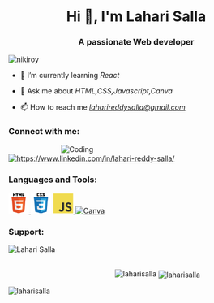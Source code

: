 <h1 align="center">Hi 👋, I'm Lahari Salla</h1>
<h3 align="center">A passionate Web developer</h3>

<p align="left"> <img src="https://komarev.com/ghpvc/?username=nikiroy&label=Profile%20views&color=0e75b6&style=flat" alt="nikiroy" /> </p>

- 🌱 I’m currently learning *React*

- 💬 Ask me about *HTML,CSS,Javascript,Canva*

- 📫 How to reach me *laharireddysalla@gmail.com*

<h3 align="left">Connect with me:</h3>
<img align="right" alt="Coding" width="400" src="https://user-images.githubusercontent.com/53649201/98462016-ee51fa80-21d6-11eb-92b9-393853f5490b.gif">

<p align="left">
<a href="https://www.linkedin.com/in/lahari-reddy-salla/" target="blank"><img align="center" src="https://raw.githubusercontent.com/rahuldkjain/github-profile-readme-generator/master/src/images/icons/Social/linked-in-alt.svg" alt="https://www.linkedin.com/in/lahari-reddy-salla/" height="30" width="40" /></a>
</p>

<h3 align="left">Languages and Tools:</h3>
<p align="left"> <a href="https://www.w3schools.com/css/" target="_blank" rel="noreferrer"> </a> <a href="https://www.w3.org/html/" target="_blank" rel="noreferrer">  </a> <a href="https://git-scm.com/" target="_blank" rel="noreferrer"> <img src="https://raw.githubusercontent.com/devicons/devicon/master/icons/html5/html5-original-wordmark.svg" alt="html5" width="40" height="40"/> </a> <img src="https://raw.githubusercontent.com/devicons/devicon/master/icons/css3/css3-original-wordmark.svg" alt="css3" width="40" height="40"/> <a href="https://developer.mozilla.org/en-US/docs/Web/JavaScript" target="_blank" rel="noreferrer"> <img src="https://raw.githubusercontent.com/devicons/devicon/master/icons/javascript/javascript-original.svg" alt="javascript" width="40" height="40"/> </a> <a href="URL_TO_CANVA_DOCUMENTATION" target="_blank" rel="noreferrer"> 
    <img src="https://upload.wikimedia.org/wikipedia/commons/5/5e/Canva_logo..png" alt="Canva" width="40" height="40"/> 
</a>
 </p>

<h3 align="left">Support:</h3>
<p><a href="https://www.buymeacoffee.com/Lahari Salla"> <img align="left" src="https://cdn.buymeacoffee.com/buttons/v2/default-yellow.png" height="50" width="210" alt="Lahari Salla" /></a></p><br><br>

<p><img align="left" src="https://github-readme-stats.vercel.app/api/top-langs?username=laharisalla&show_icons=true&locale=en&layout=compact" alt="laharisalla" /></p>

<p>&nbsp;<img align="center" src="https://github-readme-stats.vercel.app/api?username=laharisalla&show_icons=true&locale=en" alt="laharisalla" /></p>

<p><img align="center" src="https://github-readme-streak-stats.herokuapp.com/?user=laharisalla&" alt="laharisalla" /></p>
